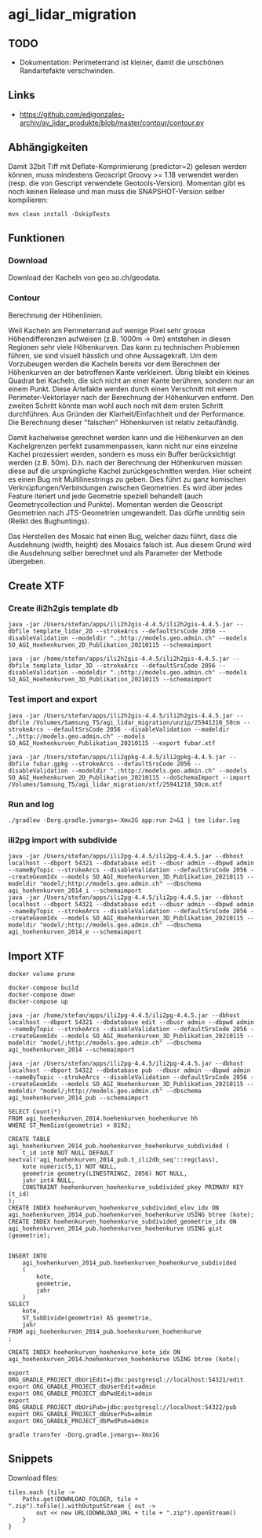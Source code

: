 # agi_lidar_migration

## TODO
- Dokumentation: Perimeterrand ist kleiner, damit die unschönen Randartefakte verschwinden.

## Links
- https://github.com/edigonzales-archiv/av_lidar_produkte/blob/master/contour/contour.py

## Abhängigkeiten
Damit 32bit Tiff mit Deflate-Komprimierung (predictor=2) gelesen werden können, muss mindestens Geoscript Groovy >= 1.18 verwendet werden (resp. die von Gescript verwendete Geotools-Version). Momentan gibt es noch keinen Release und man muss die SNAPSHOT-Version selber kompilieren:

```
mvn clean install -DskipTests
```

## Funktionen

### Download
Download der Kacheln von geo.so.ch/geodata.

### Contour
Berechnung der Höhenlinien. 

Weil Kacheln am Perimeterrand auf wenige Pixel sehr grosse Höhendifferenzen aufweisen (z.B. 1000m -> 0m) entstehen in diesen Regionen sehr viele Höhenkurven. Das kann zu technischen Problemen führen, sie sind visuell hässlich und ohne Aussagekraft. Um dem Vorzubeugen werden die Kacheln bereits vor dem Berechnen der Höhenkurven an der betroffenen Kante verkleinert. Übrig bleibt ein kleines Quadrat bei Kacheln, die sich nicht an einer Kante berühren, sondern nur an einem Punkt. Diese Artefakte werden durch einen Verschnitt mit einem Perimeter-Vektorlayer nach der Berechnung der Höhenkurven entfernt. Den zweiten Schritt könnte man wohl auch noch mit dem ersten Schritt durchführen. Aus Gründen der Klarheit/Einfachheit und der Performance. Die Berechnung dieser "falschen" Höhenkurven ist relativ zeitaufändig.

Damit kachelweise gerechnet werden kann und die Höhenkurven an den Kachelgrenzen perfekt zusammenpassen, kann nicht nur eine einzelne Kachel prozessiert werden, sondern es muss ein Buffer berücksichtigt werden (z.B. 50m). D.h. nach der Berechnung der Höhenkurven müssen diese auf die ursprüngliche Kachel zurückgeschnitten werden. Hier scheint es einen Bug mit Multilinestrings zu geben. Dies führt zu ganz komischen Verknüpfungen/Verbindungen zwischen Geometrien. Es wird über jedes Feature iteriert und jede Geometrie speziell behandelt (auch Geometrycollection und Punkte). Momentan werden die Geoscript Geometrien nach JTS-Geometrien umgewandelt. Das dürfte unnötig sein (Relikt des Bughuntings).

Das Herstellen des Mosaic hat einen Bug, welcher dazu führt, dass die Ausdehnung (width, height) des Mosaics falsch ist. Aus diesem Grund wird die Ausdehnung selber berechnet und als Parameter der Methode übergeben.

## Create XTF

### Create ili2h2gis template db
```
java -jar /Users/stefan/apps/ili2h2gis-4.4.5/ili2h2gis-4.4.5.jar --dbfile template_lidar_2D --strokeArcs --defaultSrsCode 2056 --disableValidation --modeldir ".;http://models.geo.admin.ch" --models SO_AGI_Hoehenkurven_2D_Publikation_20210115 --schemaimport

java -jar /home/stefan/apps/ili2h2gis-4.4.5/ili2h2gis-4.4.5.jar --dbfile template_lidar_3D --strokeArcs --defaultSrsCode 2056 --disableValidation --modeldir ".;http://models.geo.admin.ch" --models SO_AGI_Hoehenkurven_3D_Publikation_20210115 --schemaimport
```

### Test import and export
```
java -jar /Users/stefan/apps/ili2h2gis-4.4.5/ili2h2gis-4.4.5.jar --dbfile /Volumes/Samsung_T5/agi_lidar_migration/unzip/25941218_50cm --strokeArcs --defaultSrsCode 2056 --disableValidation --modeldir ".;http://models.geo.admin.ch" --models SO_AGI_Hoehenkurven_Publikation_20210115 --export fubar.xtf
```

```
java -jar /Users/stefan/apps/ili2gpkg-4.4.5/ili2gpkg-4.4.5.jar --dbfile fubar.gpkg --strokeArcs --defaultSrsCode 2056 --disableValidation --modeldir ".;http://models.geo.admin.ch" --models SO_AGI_Hoehenkurven_2D_Publikation_20210115 --doSchemaImport --import /Volumes/Samsung_T5/agi_lidar_migration/xtf/25941218_50cm.xtf
```

### Run and log
```
./gradlew -Dorg.gradle.jvmargs=-Xmx2G app:run 2>&1 | tee lidar.log
```

### ili2pg import with subdivide
```
java -jar /Users/stefan/apps/ili2pg-4.4.5/ili2pg-4.4.5.jar --dbhost localhost --dbport 54321 --dbdatabase edit --dbusr admin --dbpwd admin --nameByTopic --strokeArcs --disableValidation --defaultSrsCode 2056 --createGeomIdx --models SO_AGI_Hoehenkurven_3D_Publikation_20210115 --modeldir "model/;http://models.geo.admin.ch" --dbschema agi_hoehenkurven_2014_i --schemaimport
java -jar /Users/stefan/apps/ili2pg-4.4.5/ili2pg-4.4.5.jar --dbhost localhost --dbport 54321 --dbdatabase edit --dbusr admin --dbpwd admin --nameByTopic --strokeArcs --disableValidation --defaultSrsCode 2056 --createGeomIdx --models SO_AGI_Hoehenkurven_3D_Publikation_20210115 --modeldir "model/;http://models.geo.admin.ch" --dbschema agi_hoehenkurven_2014_e --schemaimport
```

## Import XTF

```
docker volume prune

docker-compose build
docker-compose down
docker-compose up
```

```
java -jar /home/stefan/apps/ili2pg-4.4.5/ili2pg-4.4.5.jar --dbhost localhost --dbport 54321 --dbdatabase edit --dbusr admin --dbpwd admin --nameByTopic --strokeArcs --disableValidation --defaultSrsCode 2056 --createGeomIdx --models SO_AGI_Hoehenkurven_3D_Publikation_20210115 --modeldir "model/;http://models.geo.admin.ch" --dbschema agi_hoehenkurven_2014 --schemaimport
```

```
java -jar /Users/stefan/apps/ili2pg-4.4.5/ili2pg-4.4.5.jar --dbhost localhost --dbport 54322 --dbdatabase pub --dbusr admin --dbpwd admin --nameByTopic --strokeArcs --disableValidation --defaultSrsCode 2056 --createGeomIdx --models SO_AGI_Hoehenkurven_3D_Publikation_20210115 --modeldir "model/;http://models.geo.admin.ch" --dbschema agi_hoehenkurven_2014_pub --schemaimport
```

```
SELECT Count(*) 
FROM agi_hoehenkurven_2014.hoehenkurven_hoehenkurve hh 
WHERE ST_MemSize(geometrie) > 8192;
```
```
CREATE TABLE agi_hoehenkurven_2014_pub.hoehenkurven_hoehenkurve_subdivided (
	t_id int8 NOT NULL DEFAULT nextval('agi_hoehenkurven_2014_pub.t_ili2db_seq'::regclass),
	kote numeric(5,1) NOT NULL,
	geometrie geometry(LINESTRINGZ, 2056) NOT NULL,
	jahr int4 NULL,
	CONSTRAINT hoehenkurven_hoehenkurve_subdivided_pkey PRIMARY KEY (t_id)
);
CREATE INDEX hoehenkurven_hoehenkurve_subdivided_elev_idx ON agi_hoehenkurven_2014_pub.hoehenkurven_hoehenkurve USING btree (kote);
CREATE INDEX hoehenkurven_hoehenkurve_subdivided_geometrie_idx ON agi_hoehenkurven_2014_pub.hoehenkurven_hoehenkurve USING gist (geometrie);


INSERT INTO
	agi_hoehenkurven_2014_pub.hoehenkurven_hoehenkurve_subdivided
	(
		kote,
		geometrie,
		jahr
	)
SELECT 
	kote,
	ST_SubDivide(geometrie) AS geometrie,
	jahr
FROM agi_hoehenkurven_2014_pub.hoehenkurven_hoehenkurve
;
```


```
CREATE INDEX hoehenkurven_hoehenkurve_kote_idx ON agi_hoehenkurven_2014.hoehenkurven_hoehenkurve USING btree (kote);
```

```
export ORG_GRADLE_PROJECT_dbUriEdit=jdbc:postgresql://localhost:54321/edit
export ORG_GRADLE_PROJECT_dbUserEdit=admin
export ORG_GRADLE_PROJECT_dbPwdEdit=admin
export ORG_GRADLE_PROJECT_dbUriPub=jdbc:postgresql://localhost:54322/pub
export ORG_GRADLE_PROJECT_dbUserPub=admin
export ORG_GRADLE_PROJECT_dbPwdPub=admin
```

```
gradle transfer -Dorg.gradle.jvmargs=-Xmx1G
```

## Snippets

Download files:

```
tiles.each {tile ->
    Paths.get(DOWNLOAD_FOLDER, tile + ".zip").toFile().withOutputStream { out ->
        out << new URL(DOWNLOAD_URL + tile + ".zip").openStream()
    }
}
```

